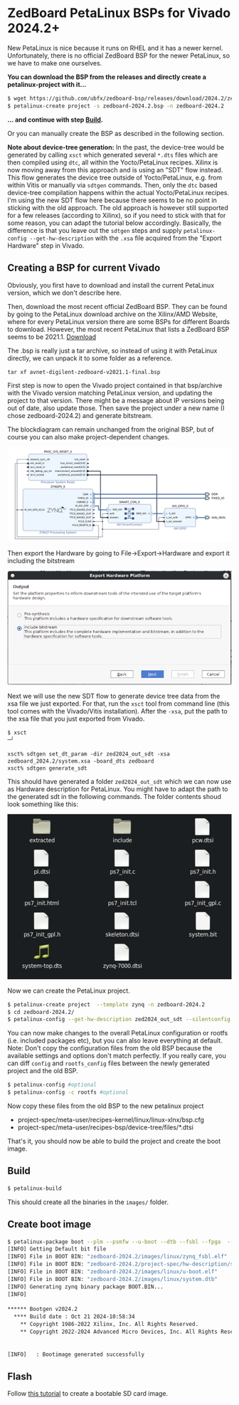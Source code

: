 # ZedBoard PetaLinux BSPs for Vivado 2024.2+
New PetaLinux is nice because it runs on RHEL and it has a newer kernel. Unfortunately, there is no official ZedBoard BSP for the newer PetaLinux, so we have to make one ourselves.

**You can download the BSP from the releases and directly create a petalinux-project with it...**
```bash
$ wget https://github.com/ubfx/zedboard-bsp/releases/download/2024.2/zedboard-2024.2.bsp
$ petalinux-create project -s zedboard-2024.2.bsp -n zedboard-2024.2
```
**... and continue with step [Build](#Build).**

Or you can manually create the BSP as described in the following section.

**Note about device-tree generation:** In the past, the device-tree would be generated by calling `xsct` which generated several `*.dts` files which are then compiled using `dtc`, all within the Yocto/PetaLinux recipes. Xilinx is now moving away from this approach and is using an "SDT" flow instead. This flow generates the device tree outside of Yocto/PetaLinux, e.g. from within Vitis or manually via `sdtgen` commands. Then, only the `dtc` based device-tree compilation happens within the actual Yocto/PetaLinux recipes. I'm using the new SDT flow here because there seems to be no point in sticking with the old approach. The old approach is however still supported for a few releases (according to Xilinx), so if you need to stick with that for some reason, you can adapt the tutorial below accordingly. Basically, the difference is that you leave out the `sdtgen` steps and supply `petalinux-config --get-hw-description` with the `.xsa` file acquired from the "Export Hardware" step in Vivado.

## Creating a BSP for current Vivado

Obviously, you first have to download and install the current PetaLinux version, which we don't describe here.

Then, download the most recent official ZedBoard BSP. They can be found by going to the PetaLinux download archive on the Xilinx/AMD Website, where for every PetaLinux version there are some BSPs for different Boards to download. However, the most recent PetaLinux that lists a ZedBoard BSP seems to be 2021.1.
[Download](https://www.xilinx.com/member/forms/download/xef.html?filename=avnet-digilent-zedboard-v2021.1-final.bsp)

The .bsp is really just a tar archive, so instead of using it with PetaLinux directly, we can unpack it to some folder as a reference.

```
tar xf avnet-digilent-zedboard-v2021.1-final.bsp
```

First step is now to open the Vivado project contained in that bsp/archive with the Vivado version matching PetaLinux version, and updating the project to that version. There might be a message about IP versions being out of date, also update those. Then save the project under a new name (I chose zedboard-2024.2) and generate bitstream.

The blockdiagram can remain unchanged from the original BSP, but of course you can also make project-dependent changes.

![Screenshot](screenshots/blockdiagram.png)

Then export the Hardware by going to File->Export->Hardware and export it including the bitstream

![Screenshot](screenshots/export_hw.png)

Next we will use the new SDT flow to generate device tree data from the xsa file we just exported. For that, run the `xsct` tool from command line (this tool comes with the Vivado/Vitis installation). After the `-xsa`, put the path to the xsa file that you just exported from Vivado.
```
$ xsct                                                                                                                                                                                                                                    ─╯                                                                                                                                                                                                       

xsct% sdtgen set_dt_param -dir zed2024_out_sdt -xsa zedboard_2024.2/system.xsa -board_dts zedboard                                                                                     
xsct% sdtgen generate_sdt  
```

This should have generated a folder `zed2024_out_sdt` which we can now use as Hardware description for PetaLinux. You might have to adapt the path to the generated sdt in the following commands. The folder contents shoud look something like this:

![Screenshot](screenshots/sdt_outputs.png)

Now we can create the PetaLinux project.

```bash
$ petalinux-create project  --template zynq -n zedboard-2024.2
$ cd zedboard-2024.2/
$ petalinux-config --get-hw-description zed2024_out_sdt --silentconfig
```

You can now make changes to the overall PetaLinux configuration or rootfs (i.e. included packages etc), but you can also leave everything at default. Note: Don't copy the configuration files from the old BSP because the available settings and options don't match perfectly. If you really care, you can diff `config` and `rootfs_config` files between the newly generated project and the old BSP.
```bash
$ petalinux-config #optional
$ petalinux-config -c rootfs #optional
```

Now copy these files from the old BSP to the new petalinux project
* project-spec/meta-user/recipes-kernel/linux/linux-xlnx/bsp.cfg
* project-spec/meta-user/recipes-bsp/device-tree/files/*.dtsi

That's it, you should now be able to build the project and create the boot image.

## Build
```bash
$ petalinux-build
```

This should create all the binaries in the `images/` folder.

## Create boot image
```bash
$ petalinux-package boot --plm --psmfw --u-boot --dtb --fsbl --fpga  --force
[INFO] Getting Default bit file
[INFO] File in BOOT BIN: "zedboard-2024.2/images/linux/zynq_fsbl.elf"
[INFO] File in BOOT BIN: "zedboard-2024.2/project-spec/hw-description/system.bit"
[INFO] File in BOOT BIN: "zedboard-2024.2/images/linux/u-boot.elf"
[INFO] File in BOOT BIN: "zedboard-2024.2/images/linux/system.dtb"
[INFO] Generating zynq binary package BOOT.BIN...
[INFO] 

****** Bootgen v2024.2
  **** Build date : Oct 21 2024-10:58:34
    ** Copyright 1986-2022 Xilinx, Inc. All Rights Reserved.
    ** Copyright 2022-2024 Advanced Micro Devices, Inc. All Rights Reserved.


[INFO]   : Bootimage generated successfully
```

## Flash
Follow [this tutorial](https://xilinx.github.io/vmk180-trd/2020.2/platform3/html/build-plnx.html#create-an-sd-card-image) to create a bootable SD card image.

